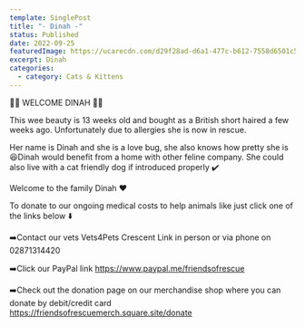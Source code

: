 ```yaml
---
template: SinglePost
title: "- Dinah -"
status: Published
date: 2022-09-25
featuredImage: https://ucarecdn.com/d29f28ad-d6a1-477c-b612-7558d6501c52/-/crop/1434x961/0,59/-/preview/
excerpt: Dinah
categories:
  - category: Cats & Kittens
---
```

💜💜 WELCOME DINAH 💜💜

This wee beauty is 13 weeks old and bought as a British short haired a few weeks ago. Unfortunately due to allergies she is now in rescue.



Her name is Dinah and she is a love bug, she also knows how pretty she is 😆Dinah would benefit from a home with other feline company. She could also live with a cat friendly dog if introduced properly ✔️ 

Welcome to the family Dinah ❤️

To donate to our ongoing medical costs to help animals like  just click one of the links below ⬇️ 

➡️Contact our vets Vets4Pets Crescent Link in person or via phone on 02871314420

➡️Click our PayPal link
https://www.paypal.me/friendsofrescue

➡️Check out the donation page on our merchandise shop where you can donate by debit/credit card
https://friendsofrescuemerch.square.site/donate